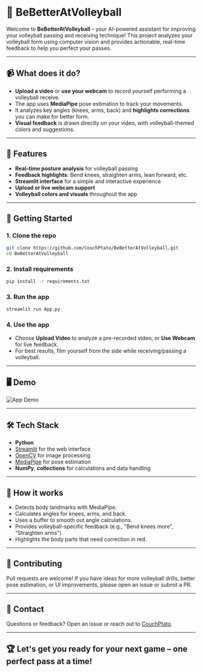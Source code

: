 # 🏐 BeBetterAtVolleyball

Welcome to **BeBetterAtVolleyball** – your AI-powered assistant for improving your volleyball passing and receiving technique! This project analyzes your volleyball form using computer vision and provides actionable, real-time feedback to help you perfect your passes.

---

## 📹 What does it do?

- **Upload a video** or **use your webcam** to record yourself performing a volleyball receive.
- The app uses **MediaPipe** pose estimation to track your movements.
- It analyzes key angles (knees, arms, back) and **highlights corrections** you can make for better form.
- **Visual feedback** is drawn directly on your video, with volleyball-themed colors and suggestions.

---

## 🏐 Features

- **Real-time posture analysis** for volleyball passing
- **Feedback highlights**: Bend knees, straighten arms, lean forward, etc.
- **Streamlit interface** for a simple and interactive experience
- **Upload or live webcam support**
- **Volleyball colors and visuals** throughout the app

---

## 🚀 Getting Started

### 1. Clone the repo

```bash
git clone https://github.com/CouchPtato/BeBetterAtVolleyball.git
cd BeBetterAtVolleyball
```

### 2. Install requirements

```bash
pip install -r requirements.txt
```

### 3. Run the app

```bash
streamlit run App.py
```

### 4. Use the app

- Choose **Upload Video** to analyze a pre-recorded video, or **Use Webcam** for live feedback.
- For best results, film yourself from the side while receiving/passing a volleyball.

---

## 🖥️ Demo

![App Demo](App_Demo.gif)

---

## 🛠️ Tech Stack

- **Python**
- [Streamlit](https://streamlit.io/) for the web interface
- [OpenCV](https://opencv.org/) for image processing
- [MediaPipe](https://google.github.io/mediapipe/) for pose estimation
- **NumPy**, **collections** for calculations and data handling

---

## 📄 How it works

- Detects body landmarks with MediaPipe.
- Calculates angles for knees, arms, and back.
- Uses a buffer to smooth out angle calculations.
- Provides volleyball-specific feedback (e.g., "Bend knees more", "Straighten arms").
- Highlights the body parts that need correction in red.

---

## 🤝 Contributing

Pull requests are welcome! If you have ideas for more volleyball drills, better pose estimation, or UI improvements, please open an issue or submit a PR.

---

## 📧 Contact

Questions or feedback? Open an issue or reach out to [CouchPtato](https://github.com/CouchPtato).

---

## 🏆 Let's get you ready for your next game – one perfect pass at a time!